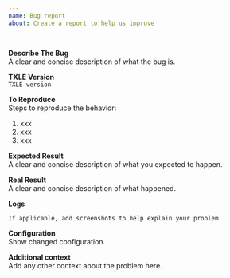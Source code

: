 ```yaml
---
name: Bug report
about: Create a report to help us improve

---
```


**Describe The Bug**  
A clear and concise description of what the bug is.

**TXLE Version**  
`TXLE version`

**To Reproduce**  
Steps to reproduce the behavior:  
1. xxx
2. xxx
3. xxx

**Expected Result**  
A clear and concise description of what you expected to happen.

**Real Result**  
A clear and concise description of what happened.

**Logs**  
```
If applicable, add screenshots to help explain your problem.
```

**Configuration**  
Show changed configuration.

**Additional context**  
Add any other context about the problem here.
